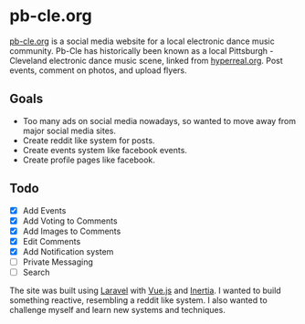 # pb-cle.org
[pb-cle.org](https://pb-cle.org) is a social media website for a local electronic dance music community. Pb-Cle has historically been known as a local Pittsburgh - Cleveland electronic dance music scene, linked from [hyperreal.org](http://hyperreal.org). Post events, comment on photos, and upload flyers.

## Goals
- Too many ads on social media nowadays, so wanted to move away from major social media sites.
- Create reddit like system for posts.
- Create events system like facebook events.
- Create profile pages like facebook.

## Todo
- [x] Add Events
- [x] Add Voting to Comments
- [x] Add Images to Comments
- [x] Edit Comments
- [x] Add Notification system
- [ ] Private Messaging
- [ ] Search

The site was built using [Laravel](https://laravel.com) with [Vue.js](https://vuejs.org) and [Inertia](https://inertiajs.com). I wanted to build something reactive, resembling a reddit like system. I also wanted to challenge myself and learn new systems and techniques.
